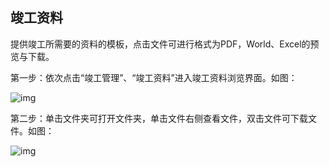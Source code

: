## **竣工资料**

提供竣工所需要的资料的模板，点击文件可进行格式为PDF，World、Excel的预览与下载。

 

第一步：依次点击“竣工管理”、“竣工资料”进入竣工资料浏览界面。如图：

![img](/markdown/markdownImg/img109.png) 

 

第二步：单击文件夹可打开文件夹，单击文件右侧查看文件，双击文件可下载文件。如图：

![img](/markdown/markdownImg/img110.png) 

 